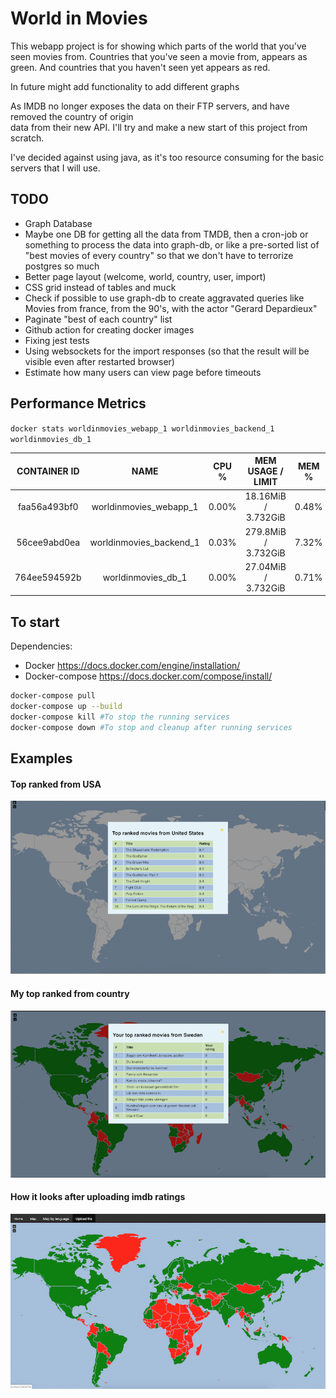 # World in Movies


This webapp project is for showing which parts of the world that you've seen movies from.
Countries that you've seen a movie from, appears as green.
And countries that you haven't seen yet appears as red.

In future might add functionality to add different graphs


As IMDB no longer exposes the data on their FTP servers, and have removed the country of origin  
data from their new API. I'll try and make a new start of this project from scratch.

I've decided against using java, as it's too resource consuming for the basic servers that I will use.


## TODO

* Graph Database
* Maybe one DB for getting all the data from TMDB, then a cron-job or something
    to process the data into graph-db, or like a pre-sorted list of
    "best movies of every country" so that we don't have to terrorize postgres so much
* Better page layout (welcome, world, country, user, import)
* CSS grid instead of tables and muck
* Check if possible to use graph-db to create aggravated queries like
  Movies from france, from the 90's, with the actor "Gerard Depardieux"
* Paginate "best of each country" list
* Github action for creating docker images
* Fixing jest tests
* Using websockets for the import responses (so that the result will 
  be visible even after restarted browser)
* Estimate how many users can view page before timeouts

## Performance Metrics


```docker stats worldinmovies_webapp_1 worldinmovies_backend_1 worldinmovies_db_1 ```

| CONTAINER ID |           NAME          |  CPU % |    MEM USAGE / LIMIT   |   MEM % |      NET I/O   | BLOCK I/O       | PIDS |
|:------------:|:-----------------------:|:------:|:----------------------:|:-------:|:--------------:|:---------------:|:----:|
| faa56a493bf0 | worldinmovies_webapp_1  |  0.00% | 18.16MiB / 3.732GiB    |  0.48%  | 2.69MB / 654kB | 34.9MB / 0B     | 11   |
| 56cee9abd0ea | worldinmovies_backend_1 |  0.03% | 279.8MiB / 3.732GiB    |  7.32%  | 2.63MB / 494kB | 19.3MB / 0B     | 10   |
| 764ee594592b | worldinmovies_db_1      |  0.00% | 27.04MiB / 3.732GiB    |  0.71%  | 2.71MB / 221kB | 5.89GB / 8.37GB | 16   |

## To start
Dependencies:

* Docker https://docs.docker.com/engine/installation/
* Docker-compose https://docs.docker.com/compose/install/

```bash
docker-compose pull
docker-compose up --build
docker-compose kill #To stop the running services
docker-compose down #To stop and cleanup after running services
```

## Examples
#### Top ranked from USA
![Example of map #1](TopRankedFromUS.png)
#### My top ranked from country
![Example of map #2](MyTopRankedFromSE.png)
#### How it looks after uploading imdb ratings
![Example of map #3](CountriesIveSeenMoviesFrom.png)

